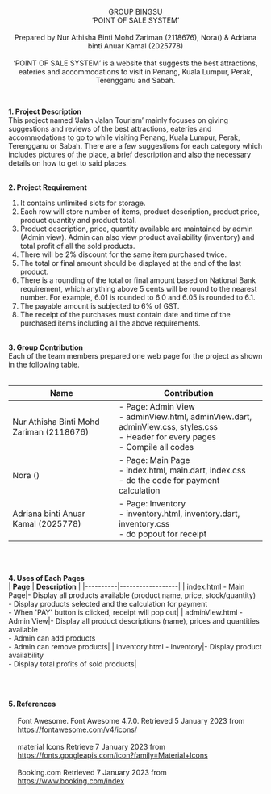 <p align="center">
GROUP BINGSU
  <br>‘POINT OF SALE SYSTEM’<br><br>
Prepared by Nur Athisha Binti Mohd Zariman (2118676), Nora() & Adriana binti Anuar Kamal (2025778)<br><br>
  ‘POINT OF SALE SYSTEM’ is a website that suggests the best attractions, eateries and accommodations to visit in Penang, Kuala Lumpur, Perak, Terengganu and Sabah.

</p><br>

**1. Project Description**
<br>
          This project named ‘Jalan Jalan Tourism’ mainly focuses on giving suggestions and reviews of the best attractions, eateries and accommodations to go to while visiting Penang, Kuala Lumpur, Perak, Terengganu or Sabah. There are a few suggestions for each category which includes pictures of the place, a brief description and also the necessary details on how to get to said places. 
<br><br>

**2. Project Requirement**
<br>
1. It contains unlimited slots for storage. <br>
2. Each row will store number of items, product description,
product price, product quantity and product total.
3. Product description, price, quantity available are maintained
by admin (Admin view). Admin can also view product
availability (inventory) and total profit of all the sold products.
4. There will be 2% discount for the same item purchased twice.
5. The total or final amount should be displayed at the end of the
last product.
6. There is a rounding of the total or final amount based on
National Bank requirement, which anything above 5 cents will
be round to the nearest number. For example, 6.01 is rounded
to 6.0 and 6.05 is rounded to 6.1.
7. The payable amount is subjected to 6% of GST.
8. The receipt of the purchases must contain date and time of
the purchased items including all the above requirements.<br><br>

**3. Group Contribution**
<br>
Each of the team members prepared one web page for the project as shown in the following table. <br><br>

| **Name** | **Contribution** |
|----------|------------------|
| Nur Athisha Binti Mohd Zariman (2118676)|- Page: Admin View <br> - adminView.html, adminView.dart, adminView.css, styles.css <br> - Header for every pages <br> - Compile all codes|
| Nora ()|- Page: Main Page <br> - index.html, main.dart, index.css <br> - do the code for payment calculation|
| Adriana binti Anuar Kamal (2025778)|- Page: Inventory <br> - inventory.html, inventory.dart, inventory.css <br> - do popout for receipt|

<br><br>

**4. Uses of Each Pages**
<br>
| **Page** | **Description** |
|----------|------------------|
| index.html - Main Page|- Display all products available (product name, price, stock/quantity) <br> - Display products selected and the calculation for payment <br> - When 'PAY' button is clicked, receipt will pop out|
| adminView.html - Admin View|- Display all product descriptions (name), prices and quantities available <br> - Admin can add products <br> - Admin can remove products|
| inventory.html - Inventory|- Display product availability <br> - Display total profits of sold products|

<br><br>


**5. References**
<br><br>
&emsp; Font Awesome. Font Awesome 4.7.0. Retrieved 5 January 2023 from <br> &emsp; https://fontawesome.com/v4/icons/
<br><br>
&emsp; material Icons Retrieve 7 January 2023 from <br> &emsp; https://fonts.googleapis.com/icon?family=Material+Icons
<br><br>
&emsp; Booking.com Retrieved 7 January 2023 from <br> &emsp; https://www.booking.com/index




